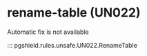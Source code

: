 # rename-table (UN022)

Automatic fix is not available

::: pgshield.rules.unsafe.UN022.RenameTable

